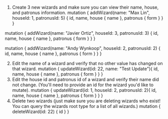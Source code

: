 1. Create 3 new wizards and make sure you can view their name, house, and patronus information.
mutation {
    addWizard(name: "Max Lin", houseId: 1, patronusId: 5) {
        id,
        name,
        house {
            name
        },
        patronus {
            form
        }
    }
}

mutation {
    addWizard(name: "Javier Ortiz", houseId: 3, patronusId: 3) {
        id,
        name,
        house {
            name
        },
        patronus {
            form
        }
    }
}

mutation {
    addWizard(name: "Andy Wynkoop", houseId: 2, patronusId: 2) {
        id,
        name,
        house {
            name
        },
        patronus {
            form
        }
    }
}

2. Edit the name of a wizard and verify that no other value has changed on that wizard.
mutation {
    updateWizard(id: 22, name: "Test Update"){
        id,
        name,
        house {
            name
        },
        patronus {
            form
        }
    }
}
3. Edit the house id and patronus id of a wizard and verify their name did not change. (You'll need to provide an id for the wizard you'd like to mutate).
mutation {
    updateWizard(id: 1, houseId: 2, patronusId: 2){
        id,
        name,
        house {
            name
        },
        patronus {
            form
        }
    }
}
4. Delete two wizards (just make sure you are deleting wizards who exist! You can query the wizards root type for a list of all wizards.)
mutation {
    deleteWizard(id: 22) {
        id
    }
}